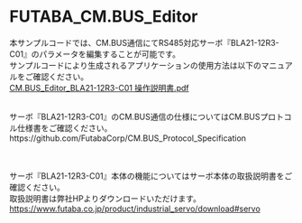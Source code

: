 # FUTABA_CM.BUS_Editor

本サンプルコードでは、CM.BUS通信にてRS485対応サーボ『BLA21-12R3-C01』のパラメータを編集することが可能です。<br>
サンプルコードにより生成されるアプリケーションの使用方法は以下のマニュアルをご確認ください。<br>
[CM.BUS_Editor_BLA21-12R3-C01 操作説明書.pdf]()<br>

<br>
サーボ『BLA21-12R3-C01』のCM.BUS通信の仕様についてはCM.BUSプロトコル仕様書をご確認ください。<br>
https://github.com/FutabaCorp/CM.BUS_Protocol_Specification <br>

<br><br>
サーボ『BLA21-12R3-C01』本体の機能についてはサーボ本体の取扱説明書をご確認ください。<br>
取扱説明書は弊社HPよりダウンロードいただけます。<br>
https://www.futaba.co.jp/product/industrial_servo/download#servo

